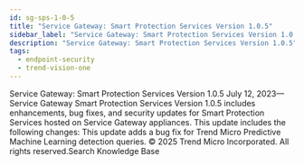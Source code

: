 ```yaml
---
id: sg-sps-1-0-5
title: "Service Gateway: Smart Protection Services Version 1.0.5"
sidebar_label: "Service Gateway: Smart Protection Services Version 1.0.5"
description: "Service Gateway: Smart Protection Services Version 1.0.5"
tags:
  - endpoint-security
  - trend-vision-one
---
```


 Service Gateway: Smart Protection Services Version 1.0.5 July 12, 2023—Service Gateway Smart Protection Services Version 1.0.5 includes enhancements, bug fixes, and security updates for Smart Protection Services hosted on Service Gateway appliances. This update includes the following changes: This update adds a bug fix for Trend Micro Predictive Machine Learning detection queries. © 2025 Trend Micro Incorporated. All rights reserved.Search Knowledge Base